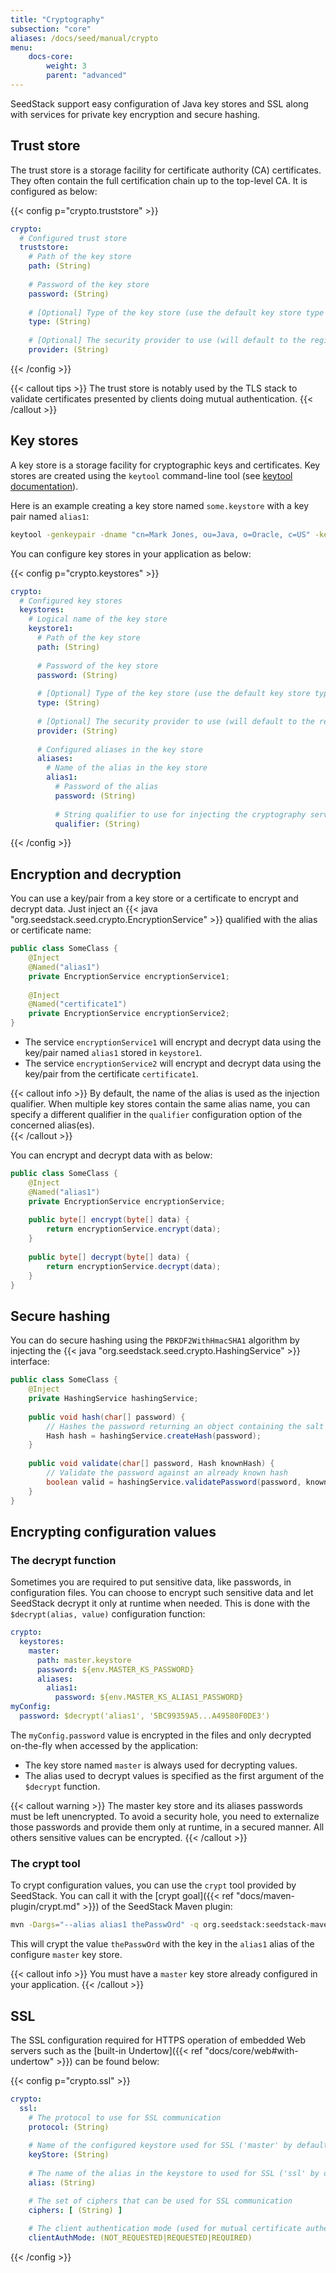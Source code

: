 ```yaml
---
title: "Cryptography"
subsection: "core"
aliases: /docs/seed/manual/crypto    
menu:
    docs-core:
        weight: 3
        parent: "advanced"
---
```


SeedStack support easy configuration of Java key stores and SSL along with services for private key encryption 
and secure hashing.<!--more--> 

## Trust store

The trust store is a storage facility for certificate authority (CA) certificates. They often contain the full certification
chain up to the top-level CA. It is configured as below:

{{< config p="crypto.truststore" >}}
```yaml
crypto:
  # Configured trust store
  truststore:
    # Path of the key store
    path: (String)
      
    # Password of the key store
    password: (String)
      
    # [Optional] Type of the key store (use the default key store type if not specified)
    type: (String)
      
    # [Optional] The security provider to use (will default to the registered list if not provided)
    provider: (String)
```
{{< /config >}}  

{{< callout tips >}}
The trust store is notably used by the TLS stack to validate certificates presented by clients doing mutual authentication.
{{< /callout >}}

## Key stores

A key store is a storage facility for cryptographic keys and certificates. Key stores are created using the `keytool` 
command-line tool (see [keytool documentation](http://docs.oracle.com/javase/8/docs/technotes/tools/windows/keytool.html)).

Here is an example creating a key store named `some.keystore` with a key pair named `alias1`:

```bash
keytool -genkeypair -dname "cn=Mark Jones, ou=Java, o=Oracle, c=US" -keystore some.keystore -storepass <keystore password> -validity 180 -alias alias1 -keypass <alias password>
```

You can configure key stores in your application as below:

{{< config p="crypto.keystores" >}}
```yaml
crypto:
  # Configured key stores
  keystores:
    # Logical name of the key store
    keystore1:
      # Path of the key store
      path: (String)
      
      # Password of the key store
      password: (String)
      
      # [Optional] Type of the key store (use the default key store type if not specified)
      type: (String)
      
      # [Optional] The security provider to use (will default to the registered list if not provided)
      provider: (String)
      
      # Configured aliases in the key store
      aliases:
        # Name of the alias in the key store
        alias1:
          # Password of the alias
          password: (String)
         
          # String qualifier to use for injecting the cryptography services (defaults to the name of the alias if not specified)
          qualifier: (String)
```
{{< /config >}}  

## Encryption and decryption

You can use a key/pair from a key store or a certificate to encrypt and decrypt data. Just inject an 
{{< java "org.seedstack.seed.crypto.EncryptionService" >}} qualified with the alias or certificate name:

```java
public class SomeClass {
    @Inject
    @Named("alias1")
    private EncryptionService encryptionService1;
    
    @Inject
    @Named("certificate1")
    private EncryptionService encryptionService2;
}
```

* The service `encryptionService1` will encrypt and decrypt data using the key/pair named `alias1` stored in `keystore1`. 
* The service `encryptionService2` will encrypt and decrypt data using the key/pair from the certificate `certificate1`.

{{< callout info >}}
By default, the name of the alias is used as the injection qualifier. When multiple key stores contain the same alias 
name, you can specify a different qualifier in the `qualifier` configuration option of the concerned alias(es).  
{{< /callout >}}  

You can encrypt and decrypt data with as below:

```java
public class SomeClass {
    @Inject
    @Named("alias1")
    private EncryptionService encryptionService;
    
    public byte[] encrypt(byte[] data) {
        return encryptionService.encrypt(data);
    }
    
    public byte[] decrypt(byte[] data) {
        return encryptionService.decrypt(data);
    }
}
```

## Secure hashing

You can do secure hashing using the `PBKDF2WithHmacSHA1` algorithm by injecting the {{< java "org.seedstack.seed.crypto.HashingService" >}}
interface:

```java
public class SomeClass {
    @Inject
    private HashingService hashingService;
    
    public void hash(char[] password) {
        // Hashes the password returning an object containing the salt value and the hash value  
        Hash hash = hashingService.createHash(password);
    }
    
    public void validate(char[] password, Hash knownHash) {
        // Validate the password against an already known hash
        boolean valid = hashingService.validatePassword(password, knownHash);
    }
}
```

## Encrypting configuration values

### The decrypt function

Sometimes you are required to put sensitive data, like passwords, in configuration files. You can choose to encrypt
such sensitive data and let SeedStack decrypt it only at runtime when needed. This is done with the `$decrypt(alias, value)` 
configuration function:

```yaml
crypto:
  keystores:
    master:
      path: master.keystore
      password: ${env.MASTER_KS_PASSWORD}
      aliases:
        alias1:
          password: ${env.MASTER_KS_ALIAS1_PASSWORD}
myConfig:
  password: $decrypt('alias1', '5BC99359A5...A49580F0DE3')
```

The `myConfig.password` value is encrypted in the files and only decrypted on-the-fly when accessed by the application:
* The key store named `master` is always used for decrypting values.
* The alias used to decrypt values is specified as the first argument of the `$decrypt` function.

{{< callout warning >}}
The master key store and its aliases passwords must be left unencrypted. To avoid a security hole, you need to externalize 
those passwords and provide them only at runtime, in a secured manner. All others sensitive values can be encrypted.
{{< /callout >}}
   
### The crypt tool

To crypt configuration values, you can use the `crypt` tool provided by SeedStack. You can call it with the 
[crypt goal]({{< ref "docs/maven-plugin/crypt.md" >}}) of the SeedStack Maven plugin:
  
```bash
mvn -Dargs="--alias alias1 thePasswOrd" -q org.seedstack:seedstack-maven-plugin:crypt
```
  
This will crypt the value `thePasswOrd` with the key in the `alias1` alias of the configure `master` key store.  

{{< callout info >}}
You must have a `master` key store already configured in your application.
{{< /callout >}}

## SSL

The SSL configuration required for HTTPS operation of embedded Web servers such as the 
[built-in Undertow]({{< ref "docs/core/web#with-undertow" >}}) can be found below: 

{{< config p="crypto.ssl" >}}
```yaml
crypto:
  ssl:
    # The protocol to use for SSL communication
    protocol: (String)
    
    # Name of the configured keystore used for SSL ('master' by default)
    keyStore: (String)
     
    # The name of the alias in the keystore to used for SSL ('ssl' by default)
    alias: (String)

    # The set of ciphers that can be used for SSL communication
    ciphers: [ (String) ]
    
    # The client authentication mode (used for mutual certificate authentication)
    clientAuthMode: (NOT_REQUESTED|REQUESTED|REQUIRED)
```
{{< /config >}}  
